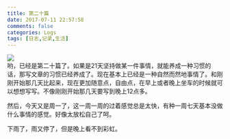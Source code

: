 ```yaml
---
title: 第二十篇
date: 2017-07-11 22:57:58
comments: false
categories: Logs
tags: [日志,记录,生活]
---
```

![](http://wx3.sinaimg.cn/mw690/ad108d28gy1fhdpoxvfzyj20rs0ezn99.jpg)  
哟，已经是第二十篇了。如果是21天坚持做某一件事情，就能养成一种习惯的话，那写文章的习惯已经养成了。现在基本上已经是一种自然而然地事情了。和刚刚开始那几天比起来，现在更加随意点，自由点，在早上或者晚上坐车的时候就可以想想写写。不像刚刚开始那几天要写到晚上12点多。  

然后，今天又是周一了，这一周一周的过着感觉总是太快，有种一周七天基本没做什么事情的感觉。好像太放松自己了呵。  

下雨了，雨又停了，但是晚上看不到彩虹。
